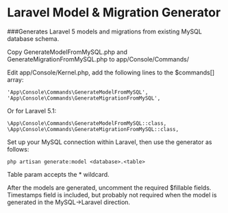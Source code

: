 # Laravel Model & Migration Generator
###Generates Laravel 5 models and migrations from existing MySQL database schema.

Copy GenerateModelFromMySQL.php and GenerateMigrationFromMySQL.php to app/Console/Commands/

Edit app/Console/Kernel.php, add the following lines to the $commands[] array:
```
'App\Console\Commands\GenerateModelFromMySQL',
'App\Console\Commands\GenerateMigrationFromMySQL',
```
Or for Laravel 5.1:
```
\App\Console\Commands\GenerateModelFromMySQL::class,
\App\Console\Commands\GenerateMigrationFromMySQL::class,
```

Set up your MySQL connection within Laravel, then use the generator as follows:
```
php artisan generate:model <database>.<table>
```

Table param accepts the * wildcard.

After the models are generated, uncomment the required $fillable fields.
Timestamps field is included, but probably not required when the model is generated in the MySQL->Laravel direction.
